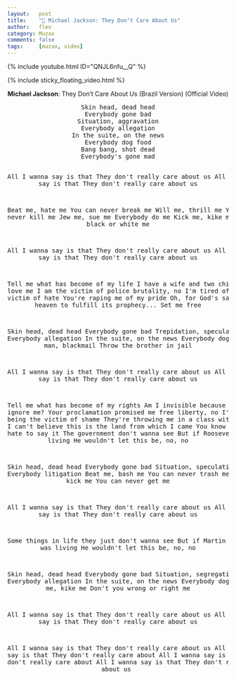```yaml
---
layout:   post
title:    "🎵 Michael Jackson: They Don’t Care About Us"
author:   flex
category: Muzax
comments: false
tags:     [muzax, video]
---
```


{% include youtube.html ID="QNJL6nfu__Q" %}

<!-- break -->

{% include sticky_floating_video.html %}

<div id="lyrics"><div class="lyricsheader" style=""><p><center><b>Michael Jackson</b>: They Don’t Care About Us (Brazil Version) (Official Video)</center></p></div>

<center><pre>
Skin head, dead head
Everybody gone bad
Situation, aggravation
Everybody allegation
In the suite, on the news
Everybody dog food
Bang bang, shot dead
Everybody's gone mad

All I wanna say is that
They don't really care about us
All I wanna say is that
They don't really care about us

Beat me, hate me
You can never break me
Will me, thrill me
You can never kill me
Jew me, sue me
Everybody do me
Kick me, kike me
Don't you black or white me

All I wanna say is that
They don't really care about us
All I wanna say is that
They don't really care about us

Tell me what has become of my life
I have a wife and two children who love me
I am the victim of police brutality, no
I'm tired of being the victim of hate
You're raping me of my pride
Oh, for God's sake
I look to heaven to fulfill its prophecy...
Set me free

Skin head, dead head
Everybody gone bad
Trepidation, speculation
Everybody allegation
In the suite, on the news
Everybody dog food
Black man, blackmail
Throw the brother in jail

All I wanna say is that
They don't really care about us
All I wanna say is that
They don't really care about us

Tell me what has become of my rights
Am I invisible because you ignore me?
Your proclamation promised me free liberty, no
I'm tired of being the victim of shame
They're throwing me in a class with a bad name
I can't believe this is the land from which I came
You know I really do hate to say it
The government don't wanna see
But if Roosevelt was living
He wouldn't let this be, no, no

Skin head, dead head
Everybody gone bad
Situation, speculation
Everybody litigation
Beat me, bash me
You can never trash me
Hit me, kick me
You can never get me

All I wanna say is that
They don't really care about us
All I wanna say is that
They don't really care about us

Some things in life they just don't wanna see
But if Martin Luther was living
He wouldn't let this be, no, no

Skin head, dead head
Everybody gone bad
Situation, segregation
Everybody allegation
In the suite, on the news
Everybody dog food
Kick me, kike me
Don't you wrong or right me

All I wanna say is that
They don't really care about us
All I wanna say is that
They don't really care about us

All I wanna say is that
They don't really care about us
All I wanna say is that
They don't really care about
All I wanna say is that
They don't really care about
All I wanna say is that
They don't really care about us
</pre></center></div>